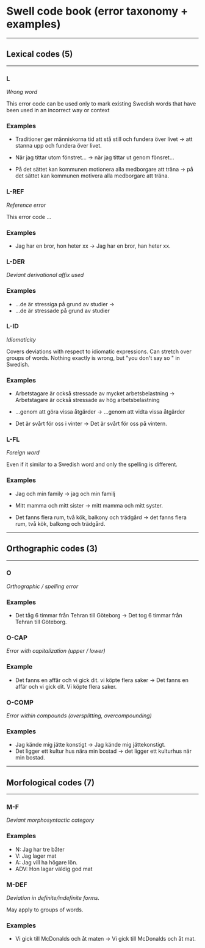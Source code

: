 # Swell code book (error taxonomy + examples)

---
## Lexical codes (5)
---

### L

_Wrong word_

This error code can be used only to mark existing Swedish words that have been used in an incorrect way or context

### Examples

   * Traditioner ger människorna tid att stå still och fundera över livet → att stanna upp och fundera över livet.
  
   * När jag tittar utom fönstret… → när jag tittar  ut genom fönsret…

   * På det sättet kan kommunen motionera alla medborgare att träna → på det sättet kan kommunen motivera alla medborgare att träna.

### L-REF

_Reference error_

This error code ...

### Examples

   * Jag har en bror, hon heter xx → Jag har en bror, han heter xx.

### L-DER

_Deviant derivational affix used_

### Examples

   * ...de är stressiga på grund av studier → 
   * ...de är stressade på grund av studier

### L-ID

_Idiomaticity_ 

Covers deviations with respect to idiomatic expressions. Can stretch over groups of words. Nothing exactly is wrong, but "you don't say so " in Swedish.

### Examples

   * Arbetstagare är också stressade av mycket arbetsbelastning →  Arbetstagare är också stressade av hög arbetsbelastning

   * ...genom att göra vissa åtgärder → ...genom att vidta vissa åtgärder 

   * Det är svårt för oss i vinter → Det är svårt för oss på vintern.

### L-FL

_Foreign word_

Even if it similar to a Swedish word and only the spelling is different.

### Examples

   * Jag och min family → jag och min familj
   * Mitt mamma och mitt sister → mitt mamma och mitt syster.

   * Det fanns flera rum, två kök, balkony och trädgård → det fanns flera rum, två kök, balkong  och trädgård.

---
## Orthographic codes (3)
---

### O

_Orthographic / spelling error_

### Examples 

   * Det tåg 6 timmar från Tehran till Göteborg → Det tog 6 timmar från Tehran till Göteborg.

### O-CAP

_Error with capitalization (upper / lower)_

### Example

   * Det fanns en affär och vi gick dit. vi köpte flera saker → Det fanns en affär och vi gick dit. Vi köpte flera saker.

### O-COMP

_Error within compounds (oversplitting, overcompounding)_

### Examples

   * Jag kände mig jätte konstigt → Jag kände mig jättekonstigt.
   * Det ligger ett kultur hus nära min bostad → det ligger ett kulturhus när min bostad.

---
## Morfological codes (7)
---

### M-F

_Deviant morphosyntactic category_

### Examples

   * N: Jag har tre båter
   * V: Jag lager mat
   * A: Jag vill ha högare lön.
   * ADV: Hon lagar väldig god mat

### M-DEF

_Deviation in definite/indefinite forms._

May apply to groups of words.

### Examples

   * Vi gick till McDonalds och åt maten → Vi gick till McDonalds och åt mat.
